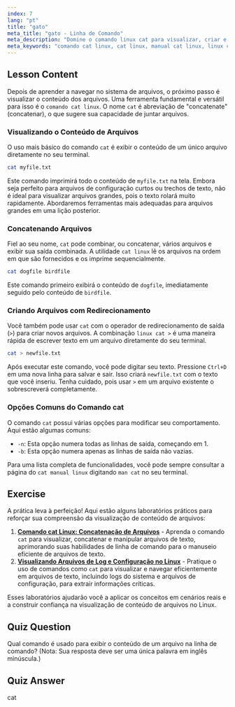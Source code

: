 ```yaml
---
index: 7
lang: "pt"
title: "gato"
meta_title: "gato - Linha de Comando"
meta_description: "Domine o comando linux cat para visualizar, criar e concatenar arquivos. Este guia cobre o uso básico, opções comuns e como usar cat linux com redirecionamento como linux cat >."
meta_keywords: "comando cat linux, cat linux, manual cat linux, linux cat >, visualizar conteúdo de arquivo, concatenar arquivos, comandos linux, linha de comando"
---
```


## Lesson Content

Depois de aprender a navegar no sistema de arquivos, o próximo passo é visualizar o conteúdo dos arquivos. Uma ferramenta fundamental e versátil para isso é o `comando cat linux`. O nome `cat` é abreviação de "concatenate" (concatenar), o que sugere sua capacidade de juntar arquivos.

### Visualizando o Conteúdo de Arquivos

O uso mais básico do comando `cat` é exibir o conteúdo de um único arquivo diretamente no seu terminal.

```bash
cat myfile.txt
```

Este comando imprimirá todo o conteúdo de `myfile.txt` na tela. Embora seja perfeito para arquivos de configuração curtos ou trechos de texto, não é ideal para visualizar arquivos grandes, pois o texto rolará muito rapidamente. Abordaremos ferramentas mais adequadas para arquivos grandes em uma lição posterior.

### Concatenando Arquivos

Fiel ao seu nome, `cat` pode combinar, ou concatenar, vários arquivos e exibir sua saída combinada. A utilidade `cat linux` lê os arquivos na ordem em que são fornecidos e os imprime sequencialmente.

```bash
cat dogfile birdfile
```

Este comando primeiro exibirá o conteúdo de `dogfile`, imediatamente seguido pelo conteúdo de `birdfile`.

### Criando Arquivos com Redirecionamento

Você também pode usar `cat` com o operador de redirecionamento de saída (`>`) para criar novos arquivos. A combinação `linux cat >` é uma maneira rápida de escrever texto em um arquivo diretamente do seu terminal.

```bash
cat > newfile.txt
```

Após executar este comando, você pode digitar seu texto. Pressione `Ctrl+D` em uma nova linha para salvar e sair. Isso criará `newfile.txt` com o texto que você inseriu. Tenha cuidado, pois usar `>` em um arquivo existente o sobrescreverá completamente.

### Opções Comuns do Comando cat

O comando `cat` possui várias opções para modificar seu comportamento. Aqui estão algumas comuns:

- `-n`: Esta opção numera todas as linhas de saída, começando em 1.
- `-b`: Esta opção numera apenas as linhas de saída não vazias.

Para uma lista completa de funcionalidades, você pode sempre consultar a página do `cat manual linux` digitando `man cat` no seu terminal.

## Exercise

A prática leva à perfeição! Aqui estão alguns laboratórios práticos para reforçar sua compreensão da visualização de conteúdo de arquivos:

1.  **[Comando cat Linux: Concatenação de Arquivos](https://labex.io/pt/labs/linux-linux-cat-command-file-concatenating-210986)** - Aprenda o comando `cat` para visualizar, concatenar e manipular arquivos de texto, aprimorando suas habilidades de linha de comando para o manuseio eficiente de arquivos de texto.
2.  **[Visualizando Arquivos de Log e Configuração no Linux](https://labex.io/pt/labs/linux-viewing-log-and-configuration-files-in-linux-387914)** - Pratique o uso de comandos como `cat` para visualizar e navegar eficientemente em arquivos de texto, incluindo logs do sistema e arquivos de configuração, para extrair informações críticas.

Esses laboratórios ajudarão você a aplicar os conceitos em cenários reais e a construir confiança na visualização de conteúdo de arquivos no Linux.

## Quiz Question

Qual comando é usado para exibir o conteúdo de um arquivo na linha de comando? (Nota: Sua resposta deve ser uma única palavra em inglês minúscula.)

## Quiz Answer

cat
